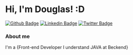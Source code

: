 # Hi, I'm Douglas! :D

[![Github Badge](https://img.shields.io/badge/-Github-000?style=flat-square&logo=Github&logoColor=white&link=https://github.com/Ediigas)](https://github.com/Ediigas)
[![Linkedin Badge](https://img.shields.io/badge/-LinkedIn-blue?style=flat-square&logo=Linkedin&logoColor=white&link=https://www.linkedin.com/in/douglas-silva-926345147/)](https://www.linkedin.com/in/douglas-silva-926345147/)
[![Twitter Badge](https://img.shields.io/badge/-Twitter-1ca0f1?style=flat-square&labelColor=1ca0f1&logo=twitter&logoColor=white&link=https://twitter.com/Ediigas1)](https://twitter.com/Ediigas1)


### About me
I'm a {Front-end Developer I understand JAVA at Beckend} 
